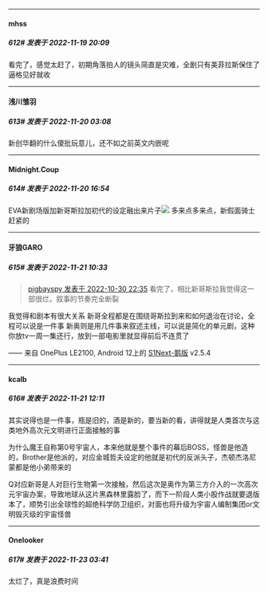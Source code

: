 

*****

####  mhss  
##### 612#       发表于 2022-11-19 20:09

看完了，感觉太赶了，初期角落拍人的镜头简直是灾难，全剧只有美菲拉斯保住了逼格见好就收



*****

####  浅川雏羽  
##### 613#       发表于 2022-11-20 03:08

新创华翻的什么傻批玩意儿，还不如之前英文内嵌呢



*****

####  Midnight.Coup  
##### 614#       发表于 2022-11-20 16:54

EVA新剧场版加新哥斯拉加初代的设定融出来片子<img src="https://static.saraba1st.com/image/smiley/face2017/033.png" referrerpolicy="no-referrer">
多来点多来点，新假面骑士赶紧的



*****

####  牙狼GARO  
##### 615#       发表于 2022-11-21 10:33

<blockquote><a href="httphttps://bbs.saraba1st.com/2b/forum.php?mod=redirect&amp;goto=findpost&amp;pid=58196254&amp;ptid=2025688" target="_blank">pigbayspy 发表于 2022-10-30 22:35</a>
看完了，相比新哥斯拉我觉得这一部很烂，叙事的节奏完全断裂</blockquote>
我觉得和剧本有很大关系
新哥全程都是在围绕哥斯拉到来和如何退治在讨论，全程可以说是一件事
新奥则是用几件事来叙述主线，可以说是简化的单元剧，这种你放tv一周一集还行，放到一部电影里就显得前后不连贯了

—— 来自 OnePlus LE2100, Android 12上的 [S1Next-鹅版](https://github.com/ykrank/S1-Next/releases) v2.5.4



*****

####  kcalb  
##### 616#       发表于 2022-11-21 12:11

其实说得也是一件事，瓶是旧的，酒是新的，要当新的看，讲得就是人类首次与这类地外高次元文明进行正面接触的事

为什么魔王自称第0号宇宙人，本来他就是整个事件的幕后BOSS，怪兽是他造的，Brother是他派的，对应金城哲夫设定的他就是初代的反派头子，杰顿杰洛尼蒙都是他小弟带来的

Q对应新哥是人对巨行生物第一次接触，然后这次是奥作为第三方介入的一次高次元宇宙办案，导致地球从这片黑森林里露脸了，而下一阶段人类小股作战就要退版本了，顺势引出全球性的超绝科学防卫组织，对面也将升级为宇宙人编制集团or文明毁灭级的宇宙怪兽



*****

####  Onelooker  
##### 617#       发表于 2022-11-23 03:41

太烂了，真是浪费时间

